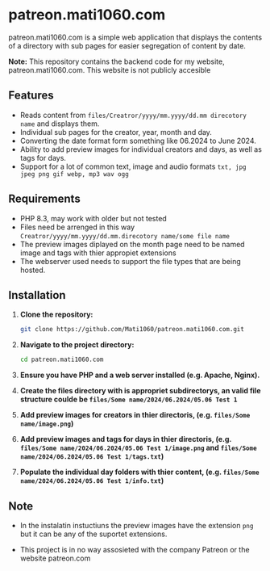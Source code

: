 # patreon.mati1060.com

patreon.mati1060.com is a simple web application that displays the contents of a directory with sub pages for easier segregation of content by date.

**Note:** This repository contains the backend code for my website, patreon.mati1060.com. This website is not publicly accesible

## Features

- Reads content from `files/Creatror/yyyy/mm.yyyy/dd.mm direcotory name` and displays them.
- Individual sub pages for the creator, year, month and day.
- Converting the date format form something like 06.2024 to June 2024.
- Ability to add preview images for individual creators and days, as well as tags for days.
- Support for a lot of common text, image and audio formats `txt, jpg jpeg png gif webp, mp3 wav ogg`

## Requirements

- PHP 8.3, may work with older but not tested
- Files need be arrenged in this way `Creatror/yyyy/mm.yyyy/dd.mm.direcotory name/some file name`
- The preview images diplayed on the month page need to be named image and tags with thier appropiet extensions
- The webserver used needs to support the file types that are being hosted.

## Installation

1. **Clone the repository:**

   ```bash
   git clone https://github.com/Mati1060/patreon.mati1060.com.git
   ```

2. **Navigate to the project directory:**

   ```bash
   cd patreon.mati1060.com
   ```

3. **Ensure you have PHP and a web server installed (e.g. Apache, Nginx).**

4. **Create the files directory with is appropriet subdirectorys, an valid file structure coulde be `files/Some name/2024/06.2024/05.06 Test 1`**

5. **Add preview images for creators in thier directoris, (e.g. `files/Some name/image.png`)**

6. **Add preview images and tags for days in thier directoris, (e.g. `files/Some name/2024/06.2024/05.06 Test 1/image.png` and `files/Some name/2024/06.2024/05.06 Test 1/tags.txt`)**

7. **Populate the individual day folders with thier content, (e.g. `files/Some name/2024/06.2024/05.06 Test 1/info.txt`)**

## Note

- In the instalatin instuctiuns the preview images have the extension `png` but it can be any of the suportet extensions.

- This project is in no way assosieted with the company Patreon or the website patreon.com
